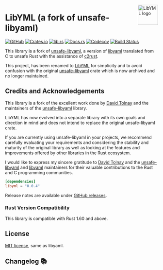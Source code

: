 <!-- markdownlint-disable MD033 MD041 -->

<img src="https://kura.pro/libyml/images/logos/libyml.svg"
alt="LibYML logo" width="66" align="right" />

<!-- markdownlint-enable MD033 MD041 -->

# LibYML (a fork of unsafe-libyaml)

[![GitHub][github-badge]][06]
[![Crates.io][crates-badge]][07]
[![lib.rs][libs-badge]][06]
[![Docs.rs][docs-badge]][08]
[![Codecov][codecov-badge]][09]
[![Build Status][build-badge]][10]

This library is a fork of [unsafe-libyaml][01], a version of [libyaml][02]
translated from C to unsafe Rust with the assistance of [c2rust][03].

This project, has been renamed to [LibYML][00] for simplicity and to avoid
confusion with the original [unsafe-libyaml][01] crate which is now
archived and no longer maintained.

## Credits and Acknowledgements

This library is a fork of the excellent work done by [David Tolnay][04] and the
maintainers of the [unsafe-libyaml][01] library.

LibYML has now evolved into a separate library with its own goals and direction
in mind and does not intend to replace the original unsafe-libyaml crate.

If you are currently using unsafe-libyaml in your projects, we recommend
carefully evaluating your requirements and considering the stability and
maturity of the original library as well as looking at the features and
improvements offered by other libraries in the Rust ecosystem.

I would like to express my sincere gratitude to [David Tolnay][04] and the
[unsafe-libyaml][01] and [libyaml][02] maintainers for their valuable
contributions to the Rust and C programming communities.

```toml
[dependencies]
libyml = "0.0.4"
```

Release notes are available under [GitHub releases][05].

### Rust Version Compatibility

This library is compatible with Rust 1.60 and above.

## License

[MIT license](LICENSE-MIT), same as libyaml.

[00]: https://libyml.com
[01]: https://github.com/dtolnay/unsafe-libyaml
[02]: https://github.com/yaml/libyaml/tree/2c891fc7a770e8ba2fec34fc6b545c672beb37e6
[03]: https://github.com/immunant/c2rust
[04]: https://github.com/dtolnay
[05]: https://github.com/sebastienrousseau/libyml/releases
[06]: https://github.com/sebastienrousseau/libyml
[07]: https://crates.io/crates/libyml
[08]: https://docs.rs/libyml
[09]: https://codecov.io/gh/sebastienrousseau/libyml
[10]: https://github.com/sebastienrousseau/libyml/actions?query=branch%3Amaster
[build-badge]: https://img.shields.io/github/actions/workflow/status/sebastienrousseau/libyml/release.yml?branch=master&style=for-the-badge&logo=github
[codecov-badge]: https://img.shields.io/codecov/c/github/sebastienrousseau/libyml?style=for-the-badge&token=yc9s578xIk&logo=codecov
[crates-badge]: https://img.shields.io/crates/v/libyml.svg?style=for-the-badge&color=fc8d62&logo=rust
[libs-badge]: https://img.shields.io/badge/lib.rs-v0.0.4-orange.svg?style=for-the-badge
[docs-badge]: https://img.shields.io/badge/docs.rs-libyml-66c2a5?style=for-the-badge&labelColor=555555&logo=docs.rs
[github-badge]: https://img.shields.io/badge/github-sebastienrousseau/libyml-8da0cb?style=for-the-badge&labelColor=555555&logo=github

## Changelog 📚

